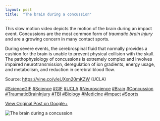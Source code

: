 ```yaml
---
layout: post
title:  "The brain during a concussion"
---
```


This slow motion video depicts the motion of the brain during an impact event.
Concussions are the most common form of _traumatic brain injury_ and are a
growing concern in many contact sports.  
  
During severe events, the cerebrospinal fluid that normally provides a cushion
for the brain is unable to prevent physical collision with the skull. The
pathophysiology of concussions is extremely complex and involves impaired
neurotransmission, deregulation of ion gradients, energy usage, and
metabolism, and reduction in cerebral blood flow.  
  
Source: <https://vine.co/v/eUXxn20mKZW> (UCLA)  
  
[#ScienceGIF](https://plus.google.com/s/%23ScienceGIF/posts)
[#Science](https://plus.google.com/s/%23Science/posts)
[#GIF](https://plus.google.com/s/%23GIF/posts)
[#UCLA](https://plus.google.com/s/%23UCLA/posts)
[#Neuroscience](https://plus.google.com/s/%23Neuroscience/posts)
[#Brain](https://plus.google.com/s/%23Brain/posts)
[#Concussion](https://plus.google.com/s/%23Concussion/posts)
[#TraumaticBrainInjury](https://plus.google.com/s/%23TraumaticBrainInjury/posts)
[#TBI](https://plus.google.com/s/%23TBI/posts)
[#Biology](https://plus.google.com/s/%23Biology/posts)
[#Medicine](https://plus.google.com/s/%23Medicine/posts)
[#Impact](https://plus.google.com/s/%23Impact/posts)
[#Sports](https://plus.google.com/s/%23Sports/posts)

[View Original Post on Google+](https://plus.google.com/+ColinSullender/posts/SAUutL4FnR9)

![The brain during a concussion](/assets/img/2015-10-28-The-brain-during-a-concussion.gif)
